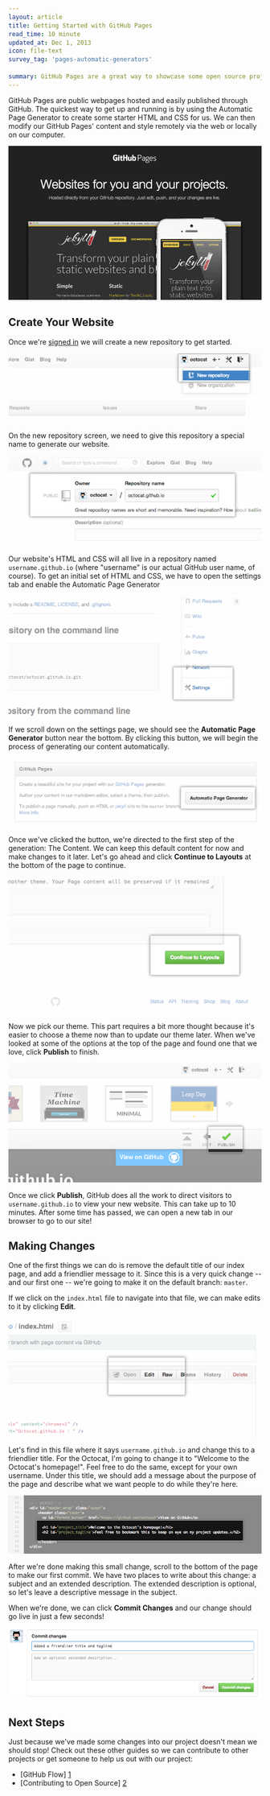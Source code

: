 ```yaml
---
layout: article
title: Getting Started with GitHub Pages
read_time: 10 minute
updated_at: Dec 1, 2013
icon: file-text
survey_tag: 'pages-automatic-generators'

summary: GitHub Pages are a great way to showcase some open source projects, host a blog, or even share your résumé. This guide will help get you started on creating your next website.
---
```


<a id="intro" title="Intro" class="toc-item"></a>
GitHub Pages are public webpages hosted and easily published through GitHub. The quickest way to get up and running is by using the Automatic Page Generator to create some starter HTML and CSS for us. We can then modify our GitHub Pages' content and style remotely via the web or locally on our computer.

![pages-home-page](pages-home-page.png)

<a id="setup" title="Create Your Website" class="toc-item"></a>

## Create Your Website

Once we're <a href="https://github.com/login" target="_blank">signed in</a> we will create a new repository to get started.

![](create-new-repo-button.png)

On the new repository screen, we need to give this repository a special name to generate our website.

![](create-new-repo-screen.png)

Our website's HTML and CSS will all live in a repository named `username.github.io` (where "username" is our actual GitHub user name, of course). To get an initial set of HTML and CSS, we have to open the settings tab and enable the Automatic Page Generator

![](settings-tab.png)

If we scroll down on the settings page, we should see the **Automatic Page Generator** button near the bottom. By clicking this button, we will begin the process of generating our content automatically.

![](automatic-page-generator.png)

Once we've clicked the button, we're directed to the first step of the generation: The Content. We can keep this default content for now and make changes to it later. Let's go ahead and click **Continue to Layouts** at the bottom of the page to continue.

![](continue-to-layout.png)

Now we pick our theme. This part requires a bit more thought because it's easier to choose a theme now than to update our theme later. When we've looked at some of the options at the top of the page and found one that we love, click **Publish** to finish.

![](selection-of-layout-publish.png)

Once we click **Publish**, GitHub does all the work to direct visitors to `username.github.io` to view your new website. This can take up to 10 minutes. After some time has passed, we can open a new tab in our browser to go to our site!

<a id="changes" title="Making Changes" class="toc-item"></a>

## Making Changes

One of the first things we can do is remove the default title of our index page, and add a friendlier message to it. Since this is a very quick change -- and our first one -- we're going to make it on the default branch: `master`.

If we click on the `index.html` file to navigate into that file, we can make edits to it by clicking **Edit**.

![](edit-index-page.png)

Let's find in this file where it says `username.github.io` and change this to a friendlier title. For the Octocat, I'm going to change it to "Welcome to the Octocat's homepage!". Feel free to do the same, except for your own username. Under this title, we should add a message about the purpose of the page and describe what we want people to do while they're here.

![](welcome-message.png)

After we're done making this small change, scroll to the bottom of the page to make our first commit. We have two places to write about this change: a subject and an extended description. The extended description is optional, so let's leave a descriptive message in the subject.

When we're done, we can click **Commit Changes** and our change should go live in just a few seconds!

![](commit-messages-matter.png)

<a id="next-steps" title="Next Steps" class="toc-item"></a>

## Next Steps

Just because we've made some changes into our project doesn't mean we should stop! Check out these other guides so we can contribute to other projects or get someone to help us out with our project:

- [GitHub Flow] [1]
- [Contributing to Open Source] [2]

[1]: /introduction/flow
[2]: /activities/contributing-to-open-source/
